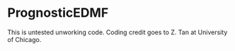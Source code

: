 # PrognosticEDMF

This is untested unworking code. Coding credit goes to Z. Tan at University of Chicago. 
